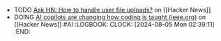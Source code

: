 - TODO [Ask HN: How to handle user file uploads?](https://news.ycombinator.com/item?id=40221210) on [[Hacker News]]
- DOING [AI copilots are changing how coding is taught (ieee.org)](https://news.ycombinator.com/item?id=40248619) on [[Hacker News]] #AI
  :LOGBOOK:
  CLOCK: [2024-08-05 Mon 02:39:11]
  :END: